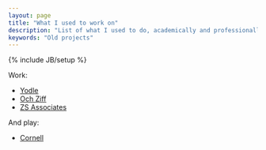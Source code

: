 ```yaml
---
layout: page
title: "What I used to work on"
description: "List of what I used to do, academically and professionally."
keywords: "Old projects"
---
```

{% include JB/setup %}

Work:

<ul>
<li><a href="http://www.yodle.com" target="_blank">Yodle</a></li>
<li><a href="http://www.ozcap.com" target="_blank">Och Ziff</a></li>
<li><a href="http://www.zsassociates.com" target="_blank">ZS Associates</a></li>
</ul>

And play:

<ul>
<li><a href="http://www.cornell.edu" target="_blank">Cornell</a></li>
</ul>